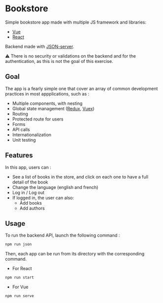 # Bookstore

Simple bookstore app made with multiple JS framework and libraries:

- [Vue](http://vuejs.org)
- [React](http://reactjs.org)

Backend made with [JSON-server](https://github.com/typicode/json-server).

⚠ There is no security or validations on the backend and for the authentication, as this is not the goal of this exercise.

## Goal

The app is a fearly simple one that cover an array of common development practices in most appplications, such as :

- Multiple components, with nesting
- Global state management ([Redux](https://redux.js.org/), [Vuex](https://vuex.vuejs.org/))
- Routing
- Protected route for users
- Forms
- API calls
- Internationalization
- Unit testing

## Features

In this app, users can :

- See a list of books in the store, and click on each one to have a full detail of the book
- Change the language (english and french)
- Log in / Log out
- If logged in, the user can also:
  - Add books
  - Add authors

## Usage

To run the backend API, launch the following command :

```bash
npm run json
```

Then, each app can be run from its directory with the corresponding command.

- For React

```bash
npm run start
```

- For Vue

```bash
npm run serve
```
